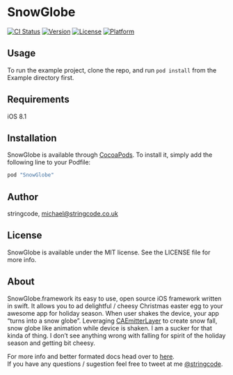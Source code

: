 # SnowGlobe

[![CI Status](http://img.shields.io/travis/stringcode/SnowGlobe.svg?style=flat)](https://travis-ci.org/stringcode/SnowGlobe)
[![Version](https://img.shields.io/cocoapods/v/SnowGlobe.svg?style=flat)](http://cocoapods.org/pods/SnowGlobe)
[![License](https://img.shields.io/cocoapods/l/SnowGlobe.svg?style=flat)](http://cocoapods.org/pods/SnowGlobe)
[![Platform](https://img.shields.io/cocoapods/p/SnowGlobe.svg?style=flat)](http://cocoapods.org/pods/SnowGlobe)

## Usage

To run the example project, clone the repo, and run `pod install` from the Example directory first.

## Requirements

iOS 8.1

## Installation

SnowGlobe is available through [CocoaPods](http://cocoapods.org). To install
it, simply add the following line to your Podfile:

```ruby
pod "SnowGlobe"
```

## Author

stringcode, michael@stringcode.co.uk

## License

SnowGlobe is available under the MIT license. See the LICENSE file for more info.

## About

SnowGlobe.framework its easy to use, open source iOS framework written in swift. It allows you to ad delightful / cheesy Christmas easter egg to your awesome app for holiday season. When user shakes the device, your app “turns into a snow globe”. Leveraging [CAEmitterLayer](https://developer.apple.com/library/mac/Documentation/GraphicsImaging/Reference/CAEmitterLayer_class/index.html) to create snow fall, snow globe like animation while device is shaken. I am a sucker for that kinda of thing. I don’t see anything wrong with falling for spirit of the holiday season and getting bit cheesy.

For more info and better formated docs head over to [here](http://www.stringcode.co.uk/snowglobe-framework-ios-xmas-easter-egg-shake-iphone-to-make-it-snow/).<br/>
If you have any questions / sugestion feel free to tweet at me [@stringcode](https://twitter.com/stringcode).
